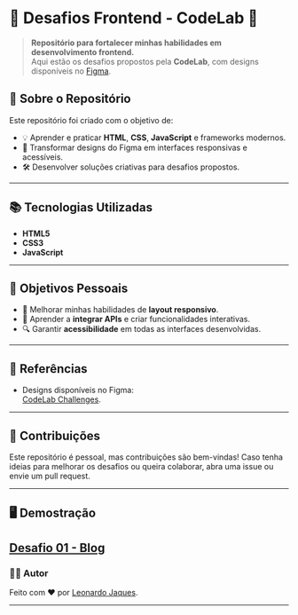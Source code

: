 
# 🌟 **Desafios Frontend - CodeLab** 🌟  

> **Repositório para fortalecer minhas habilidades em desenvolvimento frontend.**  
Aqui estão os desafios propostos pela **CodeLab**, com designs disponíveis no [Figma](https://www.figma.com/design/Yb9IBH56g7T1hdIyZ3BMNO/Desafios---CodeLab?m=auto&t=KLUhyWxLHYjRvilJ-6).  

## 🚀 **Sobre o Repositório**  
Este repositório foi criado com o objetivo de:  
- 💡 Aprender e praticar **HTML**, **CSS**, **JavaScript** e frameworks modernos.  
- 🎨 Transformar designs do Figma em interfaces responsivas e acessíveis.  
- 🛠️ Desenvolver soluções criativas para desafios propostos.  

---

## 📚 **Tecnologias Utilizadas**  
- **HTML5**  
- **CSS3**  
- **JavaScript**   

---

## 🎯 **Objetivos Pessoais**  
- 🌟 Melhorar minhas habilidades de **layout responsivo**.  
- 🧩 Aprender a **integrar APIs** e criar funcionalidades interativas.  
- 🔍 Garantir **acessibilidade** em todas as interfaces desenvolvidas.  

---

## 📌 **Referências**  
- Designs disponíveis no Figma:  
  [CodeLab Challenges](https://www.figma.com/design/Yb9IBH56g7T1hdIyZ3BMNO/Desafios---CodeLab?m=auto&t=KLUhyWxLHYjRvilJ-6).  

---

## 🤝 **Contribuições**  
Este repositório é pessoal, mas contribuições são bem-vindas! Caso tenha ideias para melhorar os desafios ou queira colaborar, abra uma issue ou envie um pull request.  

---
## 🖥 **Demostração**
[Desafio 01 - Blog](https://leojaques.github.io/desafios_frontend/desafio%2001%20-%20blog/index.html)
---

### 🧑‍💻 **Autor**  
Feito com ❤️ por [Leonardo Jaques](https://github.com/LeoJaques).  

---
